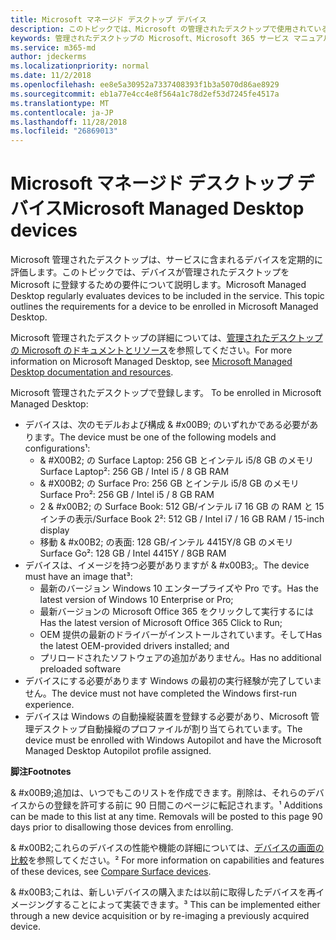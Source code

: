```yaml
---
title: Microsoft マネージド デスクトップ デバイス
description: このトピックでは、Microsoft の管理されたデスクトップで使用されているデバイスの仕様を示します。
keywords: 管理されたデスクトップの Microsoft、Microsoft 365 サービス マニュアル
ms.service: m365-md
author: jdeckerms
ms.localizationpriority: normal
ms.date: 11/2/2018
ms.openlocfilehash: ee8e5a30952a7337408393f1b3a5070d86ae8929
ms.sourcegitcommit: eb1a77e4cc4e8f564a1c78d2ef53d7245fe4517a
ms.translationtype: MT
ms.contentlocale: ja-JP
ms.lasthandoff: 11/28/2018
ms.locfileid: "26869013"
---
```

# <a name="microsoft-managed-desktop-devices"></a><span data-ttu-id="e6bd7-104">Microsoft マネージド デスクトップ デバイス</span><span class="sxs-lookup"><span data-stu-id="e6bd7-104">Microsoft Managed Desktop devices</span></span>

<span data-ttu-id="e6bd7-p101">Microsoft 管理されたデスクトップは、サービスに含まれるデバイスを定期的に評価します。このトピックでは、デバイスが管理されたデスクトップを Microsoft に登録するための要件について説明します。</span><span class="sxs-lookup"><span data-stu-id="e6bd7-p101">Microsoft Managed Desktop regularly evaluates devices to be included in the service. This topic outlines the requirements for a device to be enrolled in Microsoft Managed Desktop.</span></span>

<span data-ttu-id="e6bd7-107">Microsoft 管理されたデスクトップの詳細については、[管理されたデスクトップの Microsoft のドキュメントとリソース](https://docs.microsoft.com/microsoft-365/managed-desktop/)を参照してください。</span><span class="sxs-lookup"><span data-stu-id="e6bd7-107">For more information on Microsoft Managed Desktop, see [Microsoft Managed Desktop documentation and resources](https://docs.microsoft.com/microsoft-365/managed-desktop/).</span></span> 

<span data-ttu-id="e6bd7-108"><!-- Microsoft 365 E5; Device as a Service -->
<!-- Split from device & technologies topic. Destination topic for aka.ms/device-list  -->Microsoft 管理されたデスクトップで登録します。</span><span class="sxs-lookup"><span data-stu-id="e6bd7-108"><!-- Microsoft 365 E5; Device as a Service -->
<!-- Split from device & technologies topic. Destination topic for aka.ms/device-list  --> To be enrolled in Microsoft Managed Desktop:</span></span>

- <span data-ttu-id="e6bd7-109">デバイスは、次のモデルおよび構成 & #x00B9; のいずれかである必要があります。</span><span class="sxs-lookup"><span data-stu-id="e6bd7-109">The device must be one of the following models and configurations&#x00B9;:</span></span>
    - <span data-ttu-id="e6bd7-110">& #X00B2; の Surface Laptop: 256 GB とインテル i5/8 GB のメモリ</span><span class="sxs-lookup"><span data-stu-id="e6bd7-110">Surface Laptop&#x00B2;: 256 GB / Intel i5 / 8 GB RAM</span></span> 
    - <span data-ttu-id="e6bd7-111">& #X00B2; の Surface Pro: 256 GB とインテル i5/8 GB のメモリ</span><span class="sxs-lookup"><span data-stu-id="e6bd7-111">Surface Pro&#x00B2;: 256 GB / Intel i5 / 8 GB RAM</span></span>
    - <span data-ttu-id="e6bd7-112">2 & #x00B2; の Surface Book: 512 GB/インテル i7 16 GB の RAM と 15 インチの表示/</span><span class="sxs-lookup"><span data-stu-id="e6bd7-112">Surface Book 2&#x00B2;: 512 GB / Intel i7 / 16 GB RAM / 15-inch display</span></span>
    - <span data-ttu-id="e6bd7-113">移動 & #x00B2; の表面: 128 GB/インテル 4415Y/8 GB のメモリ</span><span class="sxs-lookup"><span data-stu-id="e6bd7-113">Surface Go&#x00B2;: 128 GB / Intel 4415Y / 8GB RAM</span></span>
- <span data-ttu-id="e6bd7-114">デバイスは、イメージを持つ必要がありますが & #x00B3;。</span><span class="sxs-lookup"><span data-stu-id="e6bd7-114">The device must have an image that&#x00B3;:</span></span>
    - <span data-ttu-id="e6bd7-115">最新のバージョン Windows 10 エンタープライズや Pro です。</span><span class="sxs-lookup"><span data-stu-id="e6bd7-115">Has the latest version of Windows 10 Enterprise or Pro;</span></span>
    - <span data-ttu-id="e6bd7-116">最新バージョンの Microsoft Office 365 をクリックして実行するには</span><span class="sxs-lookup"><span data-stu-id="e6bd7-116">Has the latest version of Microsoft Office 365 Click to Run;</span></span>
    - <span data-ttu-id="e6bd7-117">OEM 提供の最新のドライバーがインストールされています。そして</span><span class="sxs-lookup"><span data-stu-id="e6bd7-117">Has the latest OEM-provided drivers installed; and</span></span>
    - <span data-ttu-id="e6bd7-118">プリロードされたソフトウェアの追加がありません。</span><span class="sxs-lookup"><span data-stu-id="e6bd7-118">Has no additional preloaded software</span></span>
- <span data-ttu-id="e6bd7-119">デバイスにする必要があります Windows の最初の実行経験が完了していません。</span><span class="sxs-lookup"><span data-stu-id="e6bd7-119">The device must not have completed the Windows first-run experience.</span></span>
- <span data-ttu-id="e6bd7-120">デバイスは Windows の自動操縦装置を登録する必要があり、Microsoft 管理デスクトップ自動操縦のプロファイルが割り当てられています。</span><span class="sxs-lookup"><span data-stu-id="e6bd7-120">The device must be enrolled with Windows Autopilot and have the Microsoft Managed Desktop Autopilot profile assigned.</span></span>

<span data-ttu-id="e6bd7-121">**脚注**</span><span class="sxs-lookup"><span data-stu-id="e6bd7-121">**Footnotes**</span></span>

<span data-ttu-id="e6bd7-p102">& #x00B9;追加は、いつでもこのリストを作成できます。削除は、それらのデバイスからの登録を許可する前に 90 日間このページに転記されます。</span><span class="sxs-lookup"><span data-stu-id="e6bd7-p102">&#x00B9; Additions can be made to this list at any time. Removals will be posted to this page 90 days prior to disallowing those devices from enrolling.</span></span>

<span data-ttu-id="e6bd7-124">& #x00B2;これらのデバイスの性能や機能の詳細については、[デバイスの画面の比較](https://www.microsoft.com/surface/devices/compare-devices)を参照してください。</span><span class="sxs-lookup"><span data-stu-id="e6bd7-124">&#x00B2; For more information on capabilities and features of these devices, see [Compare Surface devices](https://www.microsoft.com/surface/devices/compare-devices).</span></span>

<span data-ttu-id="e6bd7-125">& #x00B3;これは、新しいデバイスの購入または以前に取得したデバイスを再イメージングすることによって実装できます。</span><span class="sxs-lookup"><span data-stu-id="e6bd7-125">&#x00B3; This can be implemented either through a new device acquisition or by re-imaging a previously acquired device.</span></span>

